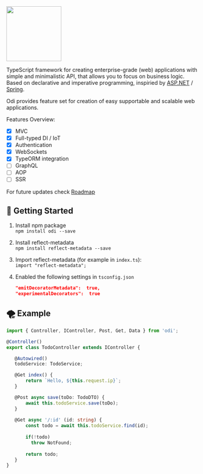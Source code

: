 <img src="https://i.imgur.com/4Zf3O35.png" height="144">

TypeScript framework for creating enterprise-grade (web) applications with simple and minimalistic API, that allows you to focus on business logic. Based on declarative and imperative programming, inspiried by [ASP.NET](https://www.asp.net/) / [Spring](https://spring.io/). 

Odi provides feature set for creation of easy supportable and scalable web applications.

Features Overview:
 - [x] MVC
 - [x] Full-typed DI / IoT
 - [x] Authentication
 - [x] WebSockets
 - [x] TypeORM integration
 - [ ] GraphQL
 - [ ] AOP
 - [ ] SSR
 
For future updates check [Roadmap](https://github.com/Odi-ts/Odi/wiki/Roadmap)
 
## 🚀 Getting Started 
1. Install npm package<br/>
  `npm install odi --save`

2. Install reflect-metadata <br/>
	 `npm install reflect-metadata --save`
	
3. Import reflect-metadata (for example in  `index.ts`):<br/>
	 `import "reflect-metadata";`
	
4. Enabled the following settings in `tsconfig.json`
	```json
	"emitDecoratorMetadata":  true, 
	"experimentalDecorators":  true
	```

	
 ## 🌪 Example
 ```typescript
import { Controller, IController, Post, Get, Data } from 'odi';

@Controller()
export class TodoController extends IController {

    @Autowired()
    todoService: TodoService;

    @Get index() {
        return `Hello, ${this.request.ip}`;
    }

    @Post async save(toDo: TodoDTO) {
        await this.todoService.save(toDo);
    }
    
    @Get async '/:id' (id: string) {
        const todo = await this.todoService.find(id);
        
        if(!todo) 
          throw NotFound;
        
        return todo;
    }
}
 ```
